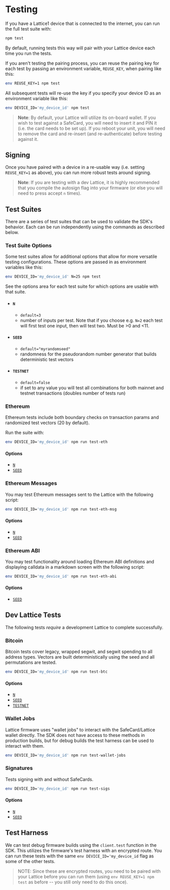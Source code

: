 # Testing

If you have a Lattice1 device that is connected to the internet, you can run the full test suite with:

```bash
npm test
```

By default, running tests this way will pair with your Lattice device each time you run the tests. 

If you aren't testing the pairing process, you can reuse the pairing key for each test by passing an
environment variable, `REUSE_KEY`, when pairing like this:

```bash
env REUSE_KEY=1 npm test
```

All subsequent tests will re-use the key if you specify your device ID as an environment variable like this: 

```bash
env DEVICE_ID='my_device_id' npm test
```

> **Note**: By default, your Lattice will utilize its on-board wallet. If you wish to test against a SafeCard, you will need to insert it and PIN it (i.e. the card needs to be set up). If you reboot your unit, you will need to remove the card and re-insert (and re-authenticate) before testing against it.

## Signing

Once you have paired with a device in a re-usable way (i.e. setting `REUSE_KEY=1` as above), you can run more robust tests around signing. 

> **Note**: If you are testing with a dev Lattice, it is highly recommended that you compile the
> autosign flag into your firmware (or else you will need to press accept `n` times).

## Test Suites

There are a series of test suites that can be used to validate the SDK's behavior. Each can be run independently using the commands as described below. 

### Test Suite Options 

Some test suites allow for additional options that allow for more versatile testing configurations. These options are passed in as environment variables like this: 

```bash
env DEVICE_ID='my_device_id' N=25 npm test
```

See the options area for each test suite for which options are usable with that suite.

- #### `N`
  - `default=3`
  - number of inputs per test. Note that if you choose e.g. `N=2` each test will first test one input, then will test two. Must be >0 and <11.
- #### `SEED` 
  - `default="myrandomseed"` 
  - randomness for the pseudorandom number generator that builds deterministic test vectors
- #### `TESTNET` 
  - `default=false` 
  - if set to any value you will test all combinations for both mainnet and testnet transactions (doubles number of tests run)


### Ethereum

Ethereum tests include both boundary checks on transaction params and randomized test vectors (20 by
default). 

Run the suite with:

```bash
env DEVICE_ID='my_device_id' npm run test-eth
```

#### Options

- [`N`](#n)
- [`SEED`](#seed)

### Ethereum Messages

You may test Ethereum messages sent to the Lattice with the following script:

```bash
env DEVICE_ID='my_device_id' npm run test-eth-msg
```

#### Options

- [`N`](#n)
- [`SEED`](#seed)

### Ethereum ABI

You may test functionality around loading Ethereum ABI definitions and displaying calldata in a markdown screen with the following script:

```bash
env DEVICE_ID='my_device_id' npm run test-eth-abi
```

#### Options

- [`SEED`](#seed)

## Dev Lattice Tests

The following tests *require* a development Lattice to complete successfully.

### Bitcoin

Bitcoin tests cover legacy, wrapped segwit, and segwit spending to all address types. Vectors are built deterministically using the seed and all permutations are tested.

```bash
env DEVICE_ID='my_device_id' npm run test-btc
```

#### Options

- [`N`](#n)
- [`SEED`](#seed)
- [`TESTNET`](#testnet)


### Wallet Jobs

Lattice firmware uses "wallet jobs" to interact with the SafeCard/Lattice wallet directly. The SDK does not have access to these methods in production builds, but for debug builds the test harness can be used to interact with them.

```bash
env DEVICE_ID='my_device_id' npm run test-wallet-jobs
```

### Signatures

Tests signing with and without SafeCards.

```bash
env DEVICE_ID='my_device_id' npm run test-sigs
```

#### Options

- [`N`](#n)
- [`SEED`](#seed)

## Test Harness

We can test debug firmware builds using the `client.test` function in the SDK. This utilizes the firmware's test harness with an encrypted route. You can run these tests with the same `env DEVICE_ID='my_device_id` flag as some of the other tests.

> NOTE: Since these are encrypted routes, you need to be paired with your Lattice before you can run them (using `env REUSE_KEY=1 npm test` as before -- you still only need to do this once).
